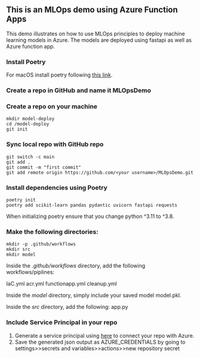 
## This is an MLOps demo using Azure Function Apps
This demo illustrates on how to use MLOps principles to deploy machine learning models in Azure. The models are deployed using fastapi as well as
Azure function app.


### Install Poetry
For macOS install poetry following [this link](https://formulae.brew.sh/formula/poetry).


### Create a repo in GitHub and name it MLOpsDemo

### Create a repo on your machine
```
mkdir model-deploy
cd /model-deploy
git init
```

### Sync local repo with GitHub repo
```
git switch -c main
git add .
git commit -m "first commit"
git add remote origin https://github.com/<your username>/MLOpsDemo.git
```

### Install dependencies using Poetry

```
poetry init
poetry add scikit-learn pandas pydantic uvicorn fastapi requests
```
When initializing poetry ensure that you change python ^3.11 to ^3.8.

### Make the following directories:
```
mkdir -p .github/workflows
mkdir src
mkdir model
```
Inside the *.github/workflows* directory, add the following workflows/piplines:

IaC.yml
acr.yml
functionapp.yml
cleanup.yml

Inside the *model* directory, simply include your saved model model.pkl.

Inside the *src* directory, add the following:
app.py

### Include Service Principal in your repo
1. Generate a service principal using [here](https://learn.microsoft.com/en-us/azure/machine-learning/how-to-setup-authentication?view=azureml-api-2&tabs=sdk#configure-a-service-principal) to connect your repo with Azure.
2. Save the generated json output as AZURE_CREDENTIALS by going to settings>>secrets and variables>>actions>>new repository secret





